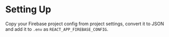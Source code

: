 # Setting Up

Copy your Firebase project config from project settings, convert it to JSON and add it to `.env` as `REACT_APP_FIREBASE_CONFIG`.